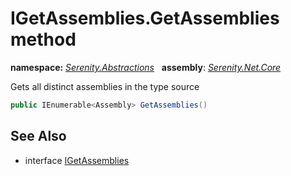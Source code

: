 # IGetAssemblies.GetAssemblies method
**namespace:** *[Serenity.Abstractions](../../README.md#serenity.abstractions-namespace)*   **assembly**: *[Serenity.Net.Core](../../README.md)*

Gets all distinct assemblies in the type source

```csharp
public IEnumerable<Assembly> GetAssemblies()
```

## See Also

* interface [IGetAssemblies](../IGetAssemblies.md)